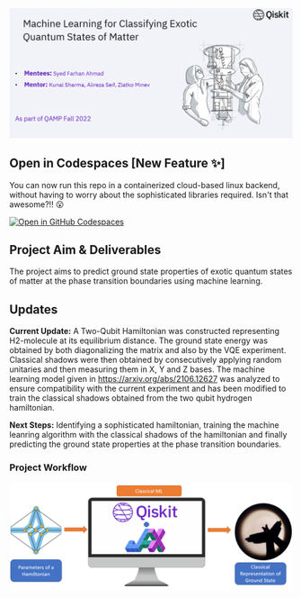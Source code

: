 ![](visuals/intro_slide.png)

## Open in Codespaces [New Feature :sparkles:]
You can now run this repo in a containerized cloud-based linux backend, without having to worry about the sophisticated libraries required. Isn't that awesome?!! :open_mouth:  

[![Open in GitHub Codespaces](https://github.com/codespaces/badge.svg)](https://github.com/codespaces/new?hide_repo_select=true&ref=main&repo=567609383&machine=basicLinux32gb&location=EastUs)  



## Project Aim \& Deliverables  
The project aims to predict ground state properties of exotic quantum states of matter at the phase transition boundaries using machine learning.   

## Updates
**Current Update:** A Two-Qubit Hamiltonian was constructed representing H2-molecule at its equilibrium distance. The ground state energy was obtained by both diagonalizing the matrix and also by the VQE experiment. Classical shadows were then obtained by consecutively applying random unitaries and then measuring them in X, Y and Z bases. The machine learning model given in https://arxiv.org/abs/2106.12627 was analyzed to ensure compatibility with the current experiment and has been modified to train the classical shadows obtained from the two qubit hydrogen hamiltonian.   

**Next Steps:** Identifying a sophisticated hamiltonian, training the machine leanring algorithm with the classical shadows of the hamiltonian and finally predicting the ground state properties at the phase transition boundaries. 

### Project Workflow  

![workflow](visuals/ground_state_prediction.png)

